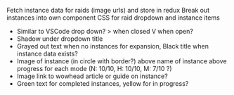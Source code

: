 Fetch instance data for raids (image urls) and store in redux
Break out instances into own component
CSS for raid dropdown and instance items
  - Similar to VSCode drop down? > when closed V when open?
  - Shadow under dropdown title
  - Grayed out text when no instances for expansion, Black title when instance data exists?
  - Image of instance (in circle with border?) above name of instance above progress for each mode (N: 10/10, H: 10/10, M: 7/10 ?)
  - Image link to wowhead article or guide on instance?
  - Green text for completed instances, yellow for in progress?
